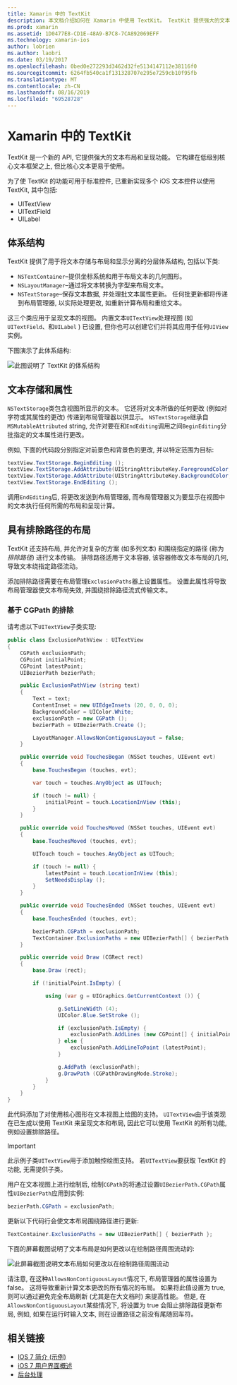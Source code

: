 ```yaml
---
title: Xamarin 中的 TextKit
description: 本文档介绍如何在 Xamarin 中使用 TextKit。 TextKit 提供强大的文本布局和呈现功能。
ms.prod: xamarin
ms.assetid: 1D0477E8-CD1E-48A9-B7C8-7CA892069EFF
ms.technology: xamarin-ios
author: lobrien
ms.author: laobri
ms.date: 03/19/2017
ms.openlocfilehash: 0bed0e272293d3462d32fe5134147112e38116f0
ms.sourcegitcommit: 6264fb540ca1f131328707e295e7259cb10f95fb
ms.translationtype: MT
ms.contentlocale: zh-CN
ms.lasthandoff: 08/16/2019
ms.locfileid: "69528728"
---
```

# <a name="textkit-in-xamarinios"></a>Xamarin 中的 TextKit

TextKit 是一个新的 API, 它提供强大的文本布局和呈现功能。 它构建在低级别核心文本框架之上, 但比核心文本更易于使用。

为了使 TextKit 的功能可用于标准控件, 已重新实现多个 iOS 文本控件以使用 TextKit, 其中包括:

- UITextView
- UITextField
- UILabel

## <a name="architecture"></a>体系结构

TextKit 提供了用于将文本存储与布局和显示分离的分层体系结构, 包括以下类:

- `NSTextContainer`–提供坐标系统和用于布局文本的几何图形。
- `NSLayoutManager`–通过将文本转换为字型来布局文本。 
- `NSTextStorage`–保存文本数据, 并处理批文本属性更新。 任何批更新都将传递到布局管理器, 以实际处理更改, 如重新计算布局和重绘文本。


这三个类应用于呈现文本的视图。 内置文本`UITextView`处理视图 (如`UITextField`、和`UILabel` ) 已设置, 但你也可以创建它们并将其应用于任何`UIView`实例。

下图演示了此体系结构:

 ![](textkit-images/textkitarch.png "此图说明了 TextKit 的体系结构")

## <a name="text-storage-and-attributes"></a>文本存储和属性

`NSTextStorage`类包含视图所显示的文本。 它还将对文本所做的任何更改 (例如对字符或其属性的更改) 传递到布局管理器以供显示。 `NSTextStorage`继承自`MSMutableAttributed` string, 允许对要在和`EndEditing`调用之间`BeginEditing`分批指定的文本属性进行更改。

例如, 下面的代码段分别指定对前景色和背景色的更改, 并以特定范围为目标:

```csharp
textView.TextStorage.BeginEditing ();
textView.TextStorage.AddAttribute(UIStringAttributeKey.ForegroundColor, UIColor.Green, new NSRange(200, 400));
textView.TextStorage.AddAttribute(UIStringAttributeKey.BackgroundColor, UIColor.Black, new NSRange(210, 300));
textView.TextStorage.EndEditing ();
```

调用`EndEditing`后, 将更改发送到布局管理器, 而布局管理器又为要显示在视图中的文本执行任何所需的布局和呈现计算。

## <a name="layout-with-exclusion-path"></a>具有排除路径的布局

TextKit 还支持布局, 并允许对复杂的方案 (如多列文本) 和围绕指定的路径 (称为*排除路径*) 进行文本传输。 排除路径适用于文本容器, 该容器修改文本布局的几何, 导致文本绕指定路径流动。

添加排除路径需要在布局管理`ExclusionPaths`器上设置属性。 设置此属性将导致布局管理器使文本布局失效, 并围绕排除路径流式传输文本。

### <a name="exclusion-based-on-a-cgpath"></a>基于 CGPath 的排除

请考虑以下`UITextView`子类实现:

```csharp
public class ExclusionPathView : UITextView
{
    CGPath exclusionPath;
    CGPoint initialPoint;
    CGPoint latestPoint;
    UIBezierPath bezierPath;

    public ExclusionPathView (string text)
    {
        Text = text;
        ContentInset = new UIEdgeInsets (20, 0, 0, 0);
        BackgroundColor = UIColor.White;
        exclusionPath = new CGPath ();
        bezierPath = UIBezierPath.Create ();

        LayoutManager.AllowsNonContiguousLayout = false;
    }

    public override void TouchesBegan (NSSet touches, UIEvent evt)
    {
        base.TouchesBegan (touches, evt);

        var touch = touches.AnyObject as UITouch;

        if (touch != null) {
            initialPoint = touch.LocationInView (this);
        }
    }

    public override void TouchesMoved (NSSet touches, UIEvent evt)
    {
        base.TouchesMoved (touches, evt);

        UITouch touch = touches.AnyObject as UITouch;

        if (touch != null) {
            latestPoint = touch.LocationInView (this);
            SetNeedsDisplay ();
        }
    }

    public override void TouchesEnded (NSSet touches, UIEvent evt)
    {
        base.TouchesEnded (touches, evt);

        bezierPath.CGPath = exclusionPath;
        TextContainer.ExclusionPaths = new UIBezierPath[] { bezierPath };
    }

    public override void Draw (CGRect rect)
    {
        base.Draw (rect);

        if (!initialPoint.IsEmpty) {

            using (var g = UIGraphics.GetCurrentContext ()) {

                g.SetLineWidth (4);
                UIColor.Blue.SetStroke ();

                if (exclusionPath.IsEmpty) {
                    exclusionPath.AddLines (new CGPoint[] { initialPoint, latestPoint });
                } else {
                    exclusionPath.AddLineToPoint (latestPoint);
                }

                g.AddPath (exclusionPath);
                g.DrawPath (CGPathDrawingMode.Stroke);
            }
        }
    }
}
```

此代码添加了对使用核心图形在文本视图上绘图的支持。 `UITextView`由于该类现在已生成以使用 TextKit 来呈现文本和布局, 因此它可以使用 TextKit 的所有功能, 例如设置排除路径。

> [!IMPORTANT]
> 此示例子类`UITextView`用于添加触控绘图支持。 若`UITextView`要获取 TextKit 的功能, 无需提供子类。



用户在文本视图上进行绘制后, 绘制`CGPath`的将通过设置`UIBezierPath.CGPath`属性`UIBezierPath`应用到实例:

```csharp
bezierPath.CGPath = exclusionPath;
```

更新以下代码行会使文本布局围绕路径进行更新:

```csharp
TextContainer.ExclusionPaths = new UIBezierPath[] { bezierPath };
```

下面的屏幕截图说明了文本布局是如何更改以在绘制路径周围流动的:

<!-- ![](textkit-images/exclusionpath1.png "This screenshot illustrates how the text layout changes to flow around the drawn path")--> 
![](textkit-images/exclusionpath2.png "此屏幕截图说明文本布局如何更改以在绘制路径周围流动")

请注意, 在这种`AllowsNonContiguousLayout`情况下, 布局管理器的属性设置为 false。 这将导致重新计算文本更改的所有情况的布局。 如果将此值设置为 true, 则可以通过避免完全布局刷新 (尤其是在大文档时) 来提高性能。 但是, 在`AllowsNonContiguousLayout`某些情况下, 将设置为 true 会阻止排除路径更新布局, 例如, 如果在运行时输入文本, 则在设置路径之前没有尾随回车符。


## <a name="related-links"></a>相关链接

- [IOS 7 简介 (示例)](https://docs.microsoft.com/samples/xamarin/ios-samples/introtoios7)
- [iOS 7 用户界面概述](~/ios/platform/introduction-to-ios7/ios7-ui.md)
- [后台处理](~/ios/app-fundamentals/backgrounding/index.md)
